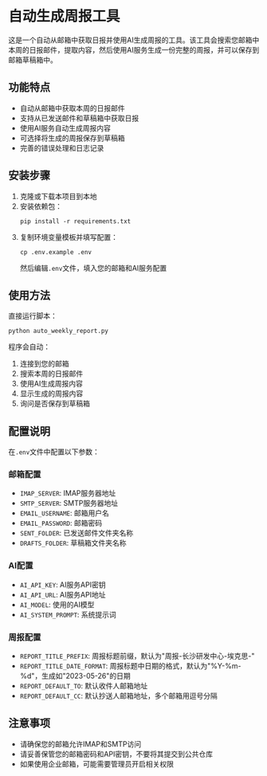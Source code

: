 # 自动生成周报工具

这是一个自动从邮箱中获取日报并使用AI生成周报的工具。该工具会搜索您邮箱中本周的日报邮件，提取内容，然后使用AI服务生成一份完整的周报，并可以保存到邮箱草稿箱中。

## 功能特点

- 自动从邮箱中获取本周的日报邮件
- 支持从已发送邮件和草稿箱中获取日报
- 使用AI服务自动生成周报内容
- 可选择将生成的周报保存到草稿箱
- 完善的错误处理和日志记录

## 安装步骤

1. 克隆或下载本项目到本地
2. 安装依赖包：
   ```
   pip install -r requirements.txt
   ```
3. 复制环境变量模板并填写配置：
   ```
   cp .env.example .env
   ```
   然后编辑`.env`文件，填入您的邮箱和AI服务配置

## 使用方法

直接运行脚本：

```
python auto_weekly_report.py
```

程序会自动：
1. 连接到您的邮箱
2. 搜索本周的日报邮件
3. 使用AI生成周报内容
4. 显示生成的周报内容
5. 询问是否保存到草稿箱

## 配置说明

在`.env`文件中配置以下参数：

### 邮箱配置
- `IMAP_SERVER`: IMAP服务器地址
- `SMTP_SERVER`: SMTP服务器地址
- `EMAIL_USERNAME`: 邮箱用户名
- `EMAIL_PASSWORD`: 邮箱密码
- `SENT_FOLDER`: 已发送邮件文件夹名称
- `DRAFTS_FOLDER`: 草稿箱文件夹名称

### AI配置
- `AI_API_KEY`: AI服务API密钥
- `AI_API_URL`: AI服务API地址
- `AI_MODEL`: 使用的AI模型
- `AI_SYSTEM_PROMPT`: 系统提示词

### 周报配置
- `REPORT_TITLE_PREFIX`: 周报标题前缀，默认为"周报-长沙研发中心-埃克思-"
- `REPORT_TITLE_DATE_FORMAT`: 周报标题中日期的格式，默认为"%Y-%m-%d"，生成如"2023-05-26"的日期
- `REPORT_DEFAULT_TO`: 默认收件人邮箱地址
- `REPORT_DEFAULT_CC`: 默认抄送人邮箱地址，多个邮箱用逗号分隔

## 注意事项

- 请确保您的邮箱允许IMAP和SMTP访问
- 请妥善保管您的邮箱密码和API密钥，不要将其提交到公共仓库
- 如果使用企业邮箱，可能需要管理员开启相关权限